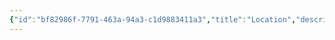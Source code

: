 ```yaml
---
{"id":"bf82986f-7791-463a-94a3-c1d9883411a3","title":"Location","description":"Overview of Location tag.","publish":true,"date_created":"Thursday, April 11th 2024, 6:04:24 pm","date_modified":"Thursday, April 11th 2024, 6:04:39 pm","cssclasses":["mado-heading"],"path":"tags/Location/index.md","permalink":"/tags/location/index/","PassFrontmatter":true}
---
```


